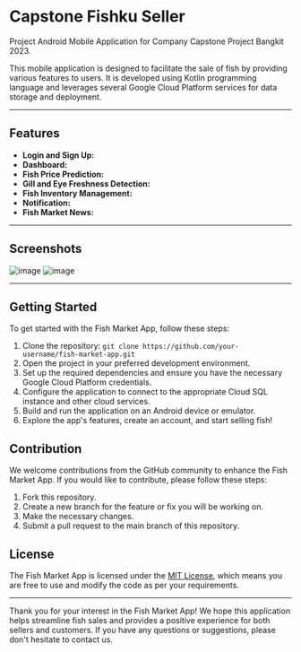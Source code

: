 # Capstone Fishku Seller
Project Android Mobile Application for Company Capstone Project Bangkit 2023.

This mobile application is designed to facilitate the sale of fish by providing various features to users. It is developed using Kotlin programming language and leverages several Google Cloud Platform services for data storage and deployment.

---

## Features

- **Login and Sign Up:** 
- **Dashboard:** 
- **Fish Price Prediction:** 
- **Gill and Eye Freshness Detection:** 
- **Fish Inventory Management:** 
- **Notification:**
- **Fish Market News:** 

---

## Screenshots
![image](https://github.com/C23-OS03-Octofish-Company-Capstone/Mobile-App/assets/82014881/2eb34dac-6ec1-4664-afbc-be0e9f763d3d)
![image](https://github.com/C23-OS03-Octofish-Company-Capstone/Mobile-App/assets/82014881/a04336ec-34cb-4615-810d-5bc6e22bbc47)


---

## Getting Started

To get started with the Fish Market App, follow these steps:

1. Clone the repository: `git clone https://github.com/your-username/fish-market-app.git`
2. Open the project in your preferred development environment.
3. Set up the required dependencies and ensure you have the necessary Google Cloud Platform credentials.
4. Configure the application to connect to the appropriate Cloud SQL instance and other cloud services.
5. Build and run the application on an Android device or emulator.
6. Explore the app's features, create an account, and start selling fish!

## Contribution

We welcome contributions from the GitHub community to enhance the Fish Market App. If you would like to contribute, please follow these steps:

1. Fork this repository.
2. Create a new branch for the feature or fix you will be working on.
3. Make the necessary changes.
4. Submit a pull request to the main branch of this repository.

## License

The Fish Market App is licensed under the [MIT License](LICENSE), which means you are free to use and modify the code as per your requirements.

---

Thank you for your interest in the Fish Market App! We hope this application helps streamline fish sales and provides a positive experience for both sellers and customers. If you have any questions or suggestions, please don't hesitate to contact us.

